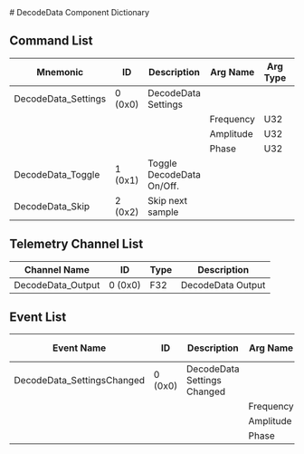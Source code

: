 <title>DecodeData Component Dictionary</title>
# DecodeData Component Dictionary


## Command List

|Mnemonic|ID|Description|Arg Name|Arg Type|Comment
|---|---|---|---|---|---|
|DecodeData_Settings|0 (0x0)|DecodeData Settings| | |   
| | | |Frequency|U32||                    
| | | |Amplitude|U32||                    
| | | |Phase|U32||                    
|DecodeData_Toggle|1 (0x1)|Toggle DecodeData On/Off.| | |   
|DecodeData_Skip|2 (0x2)|Skip next sample| | |   

## Telemetry Channel List

|Channel Name|ID|Type|Description|
|---|---|---|---|
|DecodeData_Output|0 (0x0)|F32|DecodeData Output|

## Event List

|Event Name|ID|Description|Arg Name|Arg Type|Arg Size|Description
|---|---|---|---|---|---|---|
|DecodeData_SettingsChanged|0 (0x0)|DecodeData Settings Changed| | | | |
| | | |Frequency|U32|||    
| | | |Amplitude|U32|||    
| | | |Phase|U32|||    
